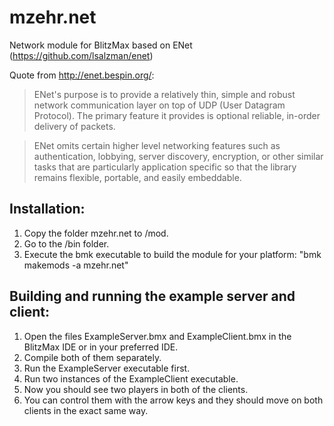 # mzehr.net
Network module for BlitzMax based on ENet (https://github.com/lsalzman/enet)

Quote from http://enet.bespin.org/:

> ENet's purpose is to provide a relatively thin, simple and robust network communication layer on top of UDP (User Datagram Protocol). The primary feature it provides is optional reliable, in-order delivery of packets.

> ENet omits certain higher level networking features such as authentication, lobbying, server discovery, encryption, or other similar tasks that are particularly application specific so that the library remains flexible, portable, and easily embeddable.

## Installation:

1. Copy the folder mzehr.net to <BlitzMax installation directory>/mod.
2. Go to the <BlitzMax installation directory>/bin folder.
3. Execute the bmk executable to build the module for your platform: "bmk makemods -a mzehr.net"

## Building and running the example server and client:

1. Open the files ExampleServer.bmx and ExampleClient.bmx in the BlitzMax IDE or in your preferred IDE.
2. Compile both of them separately.
3. Run the ExampleServer executable first.
4. Run two instances of the ExampleClient executable.
5. Now you should see two players in both of the clients.
6. You can control them with the arrow keys and they should move on both clients in the exact same way.
